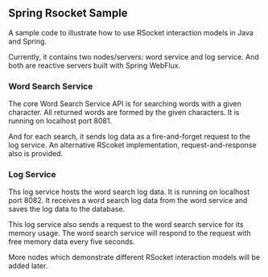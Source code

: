 ## Spring Rsocket Sample

A sample code to illustrate how to use RSocket interaction models in Java and Spring.

Currently, it contains two nodes/servers: word service and log service. And both are reactive servers built with Spring WebFlux.

### Word Search Service

The core Word Search Service API is for searching words with a given character. All returned words are formed by the given characters. It is running on localhost port 8081. 

And for each search, it sends log data as a fire-and-forget request to the log service. An alternative RScoket implementation, request-and-response also is provided.

### Log Service

Ths log service hosts the word search log data. It is running on localhost port 8082. It receives a word search log data from the word service and saves the log data to the database.

This log service also sends a request to the word search service for its memory usage. The word search service will respond to the request with free memory data every five seconds. 

More nodes which demonstrate different RSocket interaction models will be added later.

